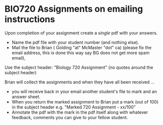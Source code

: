 # BIO720 Assignments on emailing instructions

 Upon completion of your assignment create a _single_ pdf with
  your answers.
- Name the pdf file with your student number (and nothing else).
- Mail the file to Brian ( Golding "at" McMaster "dot" ca) (please fix the email address, this is done this way say BG does not get more spam email), 

Use the subject header: "Biology 720 Assignment"
(no quotes around the subject header)

Brian will collect the assignments and when they have all been
received ...

- you will receive back in your email another student's file to mark and an answer sheet.
- When you return the marked assignment to Brian put a mark (out of 100) in the subject header e.g. "Marked 720 Assignment - xx/100"
- Annotate the pdf with the mark in the pdf itself along with
  whatever feedback, comments you can give to your fellow student.